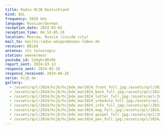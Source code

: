 ```yaml
---
title: Radio HCJB Deutschland
kind: QSL
frequency: 5920 kHz
language: Russian/German
reception_date: 2024-03-02
reception_time: 04.53-05.28
location: Moscow, Russia (inside city)
mail_to: mailto:radio-amigos@neues-leben.de
receiver: BELKA
antenna: its telescopic
station: weenermoor
youtube_id: 5jKghcdOsRk
report_sent: 2024-03-13
responce_sent: 2024-05-28
responce_received: 2024-06-26
serie: hcjb_de
gallery:
  - /assets/qsl/2024/hcjb/hcjbde_mar2024_front_full.jpg:/assets/qsl/2024/hcjb/hcjbde_mar2024_front_small.jpg
  - /assets/qsl/2024/hcjb/hcjbde_mar2024_back_full.jpg:/assets/qsl/2024/hcjb/hcjbde_mar2024_back_small.jpg
  - /assets/qsl/2024/hcjb/hcjbde_mar2024_letter_full.jpg:/assets/qsl/2024/hcjb/hcjbde_mar2024_letter_small.jpg
  - /assets/qsl/2024/hcjb/hcjbde_mar2024_schedule_full.jpg:/assets/qsl/2024/hcjb/hcjbde_mar2024_schedule_small.jpg
  - /assets/qsl/2024/hcjb/hcjbde_mar2024_info_full.jpg:/assets/qsl/2024/hcjb/hcjbde_mar2024_info_small.jpg
  - /assets/qsl/2024/hcjb/hcjbde_mar2024_mag_full.jpg:/assets/qsl/2024/hcjb/hcjbde_mar2024_mag_small.jpg
  - /assets/qsl/2024/hcjb/hcjbde_mar2024_gospel_full.jpg:/assets/qsl/2024/hcjb/hcjbde_mar2024_gospel_small.jpg
  - /assets/qsl/2024/hcjb/hcjbde_mar2024_pen_full.jpg:/assets/qsl/2024/hcjb/hcjbde_mar2024_pen_small.jpg
---
```

